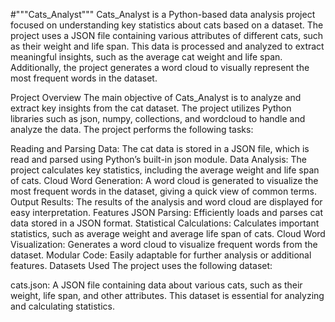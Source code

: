 #"""Cats_Analyst"""
Cats_Analyst is a Python-based data analysis project focused on understanding key statistics about cats based on a dataset. The project uses a JSON file containing various attributes of different cats, such as their weight and life span. This data is processed and analyzed to extract meaningful insights, such as the average cat weight and life span. Additionally, the project generates a word cloud to visually represent the most frequent words in the dataset.

Project Overview
The main objective of Cats_Analyst is to analyze and extract key insights from the cat dataset. The project utilizes Python libraries such as json, numpy, collections, and wordcloud to handle and analyze the data. The project performs the following tasks:

Reading and Parsing Data: The cat data is stored in a JSON file, which is read and parsed using Python’s built-in json module.
Data Analysis: The project calculates key statistics, including the average weight and life span of cats.
Cloud Word Generation: A word cloud is generated to visualize the most frequent words in the dataset, giving a quick view of common terms.
Output Results: The results of the analysis and word cloud are displayed for easy interpretation.
Features
JSON Parsing: Efficiently loads and parses cat data stored in a JSON format.
Statistical Calculations: Calculates important statistics, such as average weight and average life span of cats.
Cloud Word Visualization: Generates a word cloud to visualize frequent words from the dataset.
Modular Code: Easily adaptable for further analysis or additional features.
Datasets Used
The project uses the following dataset:

cats.json: A JSON file containing data about various cats, such as their weight, life span, and other attributes. This dataset is essential for analyzing and calculating statistics.

